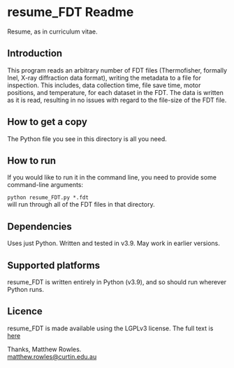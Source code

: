 # resume_FDT Readme

Resume, as in curriculum vitae.

## Introduction

This program reads an arbitrary number of FDT files (Thermofisher, formally Inel, X-ray diffraction data format), writing the metadata to a file for inspection. This includes, data collection time, file save time, motor positions, and temperature, for each dataset in the FDT. The data is written as it is read, resulting in no issues with regard to the file-size of the FDT file.


## How to get a copy

The Python file you see in this directory is all you need.


## How to run

If you would like to run it in the command line, you need to provide some command-line arguments:

`python resume_FDT.py *.fdt`<br />
will run through all of the FDT files in that directory.


## Dependencies

Uses just Python. Written and tested in v3.9. May work in earlier versions.


## Supported platforms

resume_FDT is written entirely in Python (v3.9), and so should run wherever Python runs.


## Licence

resume_FDT is made available using the LGPLv3 license. The full text is [here](https://github.com/rowlesmr/diffract/blob/main/CIFtoSTR/LICENSE.LESSER)



Thanks, Matthew Rowles.<br />
matthew.rowles@curtin.edu.au
